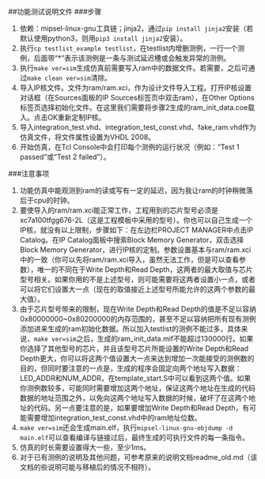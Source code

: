 ##功能测试说明文件
###步骤
1. 依赖：mipsel-linux-gnu工具链；jinja2，通过`pip install jinja2`安装（若默认使用python3，则用`pip3 install jinja2`安装）。
2. 执行`cp testlist_example testlist`，在testlist内增删测例，一行一个测例，后面带“*”表示该测例是一条与测试延迟槽或会触发异常的测例。
3. 执行`make ver=sim`生成仿真前需要写入ram中的数据文件。若需要，之后可通过`make clean ver=sim`清除。
4. 导入IP核文件。文件为ram/ram.xci，作为设计文件导入工程。打开IP核设置对话框（在Sources面板的IP Sources标签页中双击ram），在Other Options标签页选择初始化文件。在这里我们需要将步骤2生成的ram\_init\_data.coe载入。点击OK重新定制IP核。
5. 导入integration\_test.vhd、integration\_test\_const.vhd、fake\_ram.vhd作为仿真文件，将文件属性设置为VHDL 2008。
6. 开始仿真，在Tcl Console中会打印每个测例的运行状况（例如：“Test 1 passed”或“Test 2 failed”）。

###注意事项
1. 功能仿真中能观测到ram的读或写有一定的延迟，因为我让ram的时钟稍微落后于cpu的时钟。
2. 要使导入的ram/ram.xci能正常工作，工程用到的芯片型号必须是xc7a100tfgg676-2L（这是工程模板中采用的型号）。你也可以自己生成一个IP核，就没有以上限制，步骤如下：在左边栏PROJECT MANAGER中点击IP Catalog。在IP Catalog面板中搜索Block Memory Generator，双击选择Block Memory Generator，进行IP核的定制。参数设置基本与ram/ram.xci中的一致（你可以先将ram/ram.xci导入，虽然无法工作，但是可以查看参数），唯一的不同在于Write Depth和Read Depth，这两者的最大取值与芯片型号相关。如果你用的不是上述型号，则可能需要将这两者设置小一点，或者可以将它们设置大一点（现在的取值接近上述型号所能允许的这两个参数的最大值）。
3. 由于芯片型号带来的限制，现在Write Depth和Read Depth的值是不足以容纳0x80000000~0x80200000的内存范围的，甚至不足以容纳把所有现有测例添加进来生成的ram初始化数据。所以加入testlist的测例不能过多，具体来说，`make ver=sim`之后，生成的ram_init_data.mif不能超过130000行。如果你选择了其他型号的芯片，并且该型号芯片所能设置的Write Depth和Read Depth更大，你可以将这两个值设置大一点来达到增加一次能接受的测例数的目的，但同时要注意的一点是，生成的程序会固定向两个地址写入数据：LED_ADDR和NUM_ADDR，在template_start.S中可以看到这两个值。如果你测例数较多，可能同时需要增加这两个地址，保证这两个地址在生成的代码数据的地址范围之外，以免向这两个地址写入数据的时候，破坏了在这两个地址的代码。另一点要注意的是，如果要增加Write Depth和Read Depth，有可能需要增加integration\_test\_const.vhd中的ram地址位数。
4. `make ver=sim`还会生成main.elf，执行`mipsel-linux-gnu-objdump -d main.elf`可以查看编译与链接过后，最终生成的可执行文件的每一条指令。
5. 仿真的时长需要设置得大一些，至少1ms。
6. 对于已有测例的说明及其他问题，可参考原来的说明文档readme_old.md（该文档的些说明可能与移植后的情况不相符）。